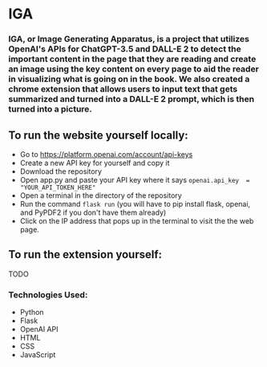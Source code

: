 # IGA

### IGA, or Image Generating Apparatus, is a project that utilizes OpenAI's APIs for ChatGPT-3.5 and DALL-E 2 to detect the important content in the page that they are reading and create an image using the key content on every page to aid the reader in visualizing what is going on in the book. We also created a chrome extension that allows users to input text that gets summarized and turned into a DALL-E 2 prompt, which is then turned into a picture.

## To run the website yourself locally:

* Go to https://platform.openai.com/account/api-keys
* Create a new API key for yourself and copy it
* Download the repository
* Open app.py and paste your API key where it says `openai.api_key  =  "YOUR_API_TOKEN_HERE"`
* Open a terminal in the directory of the repository
* Run the command `flask run` (you will have to pip install flask, openai, and PyPDF2 if you don't have them already)
* Click on the IP address that pops up in the terminal to visit the the web page.

## To run the extension yourself:
TODO

### Technologies Used:
* Python
* Flask
* OpenAI API
* HTML
* CSS
* JavaScript


